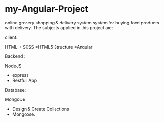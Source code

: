 # my-Angular-Project
online grocery shopping &amp; delivery system
system for buying food products with delivery.
The subjects applied in this project are:

client:

HTML + SCSS
 *HTML5 Structure
 *Angular

Backend :

 NodeJS
- express
- Restfull App

Database:

MongoDB
- Design & Create Collections
- Mongoose.
